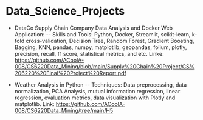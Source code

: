 # Data_Science_Projects
* DataCo Supply Chain Company Data Analysis and Docker Web Application: 
  -- Skills and Tools: Python, Docker, Streamlit, scikit-learn, k-fold cross-validation, Decision Tree, Random Forest, Gradient Boosting, Bagging, KNN,       pandas, numpy, matplotlib, geopandas, folium, plotly, precision, recall, f1 score, statistical metrics, and etc. 
  Linke: https://github.com/ACoolA-008/CS6220Data_Mining/blob/main/Supply%20Chain%20Project/CS%206220%20Final%20Project%20Report.pdf
  
* Weather Analysis in Python
  -- Techniques: Data preprocessing, data normalization, PCA Analysis, mutual information regression, linear regression, evaluation metrics, data       visualization with Plotly and matplotlib.
  Link: https://github.com/ACoolA-008/CS6220Data_Mining/tree/main/H5

